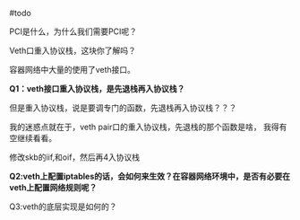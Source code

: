 #todo

PCI是什么，为什么我们需要PCI呢？



Veth口重入协议栈，这块你了解吗？

容器网络中大量的使用了veth接口。



**Q1：veth接口重入协议栈，是先退栈再入协议栈？**

但是重入协议栈，说是要调专门的函数，先退栈再入协议栈？？？

我的迷惑点就在于，veth pair口的重入协议栈，先退栈的那个函数是啥， 我得有空继续看看。

修改skb的iif,和oif，然后再4入协议栈



**Q2:veth上配置iptables的话，会如何来生效？在容器网络环境中，是否有必要在veth上配置网络规则呢？**



Q3:veth的底层实现是如何的？